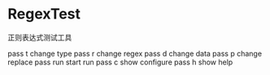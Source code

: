 # RegexTest

正则表达式测试工具

pass t change type
pass r change regex
pass d change data
pass p change replace
pass run start run
pass c show configure
pass h show help